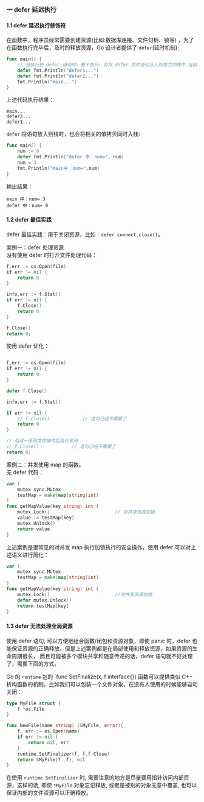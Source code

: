 ### 一 defer 延迟执行
#### 1.1 defer 延迟执行修饰符
在函数中，程序员经常需要创建资源(比如:数据库连接、文件句柄、锁等) ，为了在函数执行完毕后，及时的释放资源，Go 设计者提供了 `defer`(延时机制):
```go
func main() {
	// 当执行到 defer 语句时，暂不执行，会将 defer 后的语句压入到独立的栈中,当函数执行完毕后，再从该栈按照先入后出的方式出栈执行
	defer fmt.Println("defer1...")
	defer fmt.Println("defer2...")
	fmt.Println("main...")
}
```

上述代码执行结果：
```
main...
defer2...
defer1...
```

`defer` 将语句放入到栈时，也会将相关的值拷贝同时入栈:
```go
func main() {
	num := 0
	defer fmt.Println("defer 中：num=", num)
	num = 3
	fmt.Println("main中：num=",num)
}
```

输出结果：
```
main 中：num= 3
defer 中：num= 0
```

#### 1.2 defer 最佳实践
defer 最佳实践：用于关闭资源，比如：`defer connect.close()`。  

案例一：defer 处理资源  
没有使用 defer 时打开文件处理代码：
```go
f,err := os.Open(file)
if err != nil {
	return 0
}

info,err := f.Stat()
if err != nil {
	f.Close()
	return 0
}

f.Close()
return 0;

```

使用 defer 优化：
```go

f,err := os.Open(file)
if err != nil {
	return 0
}

defer f.Close()

info,err := f.Stat()

if err != nil {
	// f.Close()			// 这句已经不需要了
	return 0
}

// 后续一系列文件操作后执行关闭
// f.Close()			// 这句已经不需要了
return 0;
```


案例二：并发使用 map 的函数。  
无 defer 代码：
```go
var (
	mutex sync.Mutex
	testMap = make(map[string]int)
)
func getMapValue(key string) int {
	mutex.Lock()						// 对共享资源加锁
	value := testMap[key]
	mutex.Unlock()
	return value
}
```

上述案例是很常见的对并发 map 执行加锁执行的安全操作，使用 defer 可以对上述语义进行简化：
```go
var (
	mutex sync.Mutex
	testMap = make(map[string]int)
)
func getMapValue(key string) int {
	mutex.Lock()						//对共享资源加锁
	defer mutex.Unlock()
	return testMap[key]
}
```

#### 1.3 defer 无法处理全局资源
使用 defer 语句, 可以方便地组合函数/闭包和资源对象，即使 panic 时，defer 也能保证资源的正确释放。但是上述案例都是在局部使用和释放资源，如果资源的生命周期很长， 而且可能被多个模块共享和随意传递的话，defer 语句就不好处理了，需要下面的方式。  

Go 的 `runtime` 包的 `func SetFinalize(x, f interface{}) 函数可以提供类似 C++ 析构函数的机制，比如我们可以包装一个文件对象，在没有人使用的时候能够自动关闭：
```go
type MyFile struct {
	f *os.File
}

func NewFile(name string) (&MyFile, error){
	f, err := os.Open(name)
	if err != nil {
		return nil, err
	}
	runtime.SetFinalizer(f, f.f.Close)
	return &MyFile{f: f}, nil
}
```
在使用 `runtime.SetFinalizer` 时, 需要注意的地方是尽量要用指针访问内部资源，这样的话, 即使 `*MyFile` 对象忘记释放, 或者是被别的对象无意中覆盖, 也可以保证内部的文件资源可以正确释放。